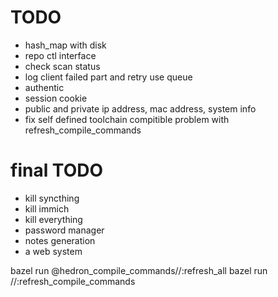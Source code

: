 # TODO
* hash_map with disk
* repo ctl interface
* check scan status
* log client failed part and retry use queue
* authentic
* session cookie
* public and private ip address, mac address, system info
* fix self defined toolchain compitible problem with refresh_compile_commands


# final TODO
* kill syncthing
* kill immich
* kill everything
* password manager
* notes generation
* a web system

bazel run @hedron_compile_commands//:refresh_all
bazel run //:refresh_compile_commands
